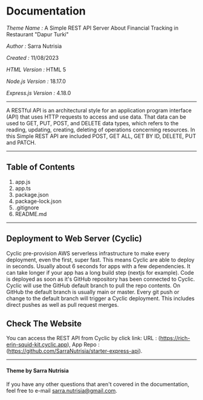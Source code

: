 # Documentation
*Theme Name :* A Simple REST API Server About Financial Tracking in Restaurant "Dapur Turki"

*Author :* Sarra Nutrisia

*Created :* 11/08/2023 

*HTML Version :* HTML 5

*Node.js Version :* 18.17.0

*Express.js Version :* 4.18.0

***
A RESTful API is an architectural style for an application program interface (API) that uses HTTP requests to access and use data. That data can be used to GET, PUT, POST, and DELETE data types, which refers to the reading, updating, creating, deleting of operations concerning resources. In this Simple REST API are included POST, GET ALL, GET BY ID, DELETE, PUT and PATCH.
***

## Table of Contents
1. app.js
2. app.ts
3. package.json
4. package-lock.json
5. .gitignore
6. README.md
   
***
## Deployment to Web Server (Cyclic)

Cyclic pre-provision AWS serverless infrastructure to make every deployment, even the first, super fast. This means Cyclic are able to deploy in seconds. Usually about 6 seconds for apps with a few dependencies. It can take longer if your app has a long build step (nextjs for example). Code is deployed as soon as it's GitHub repository has been connected to Cyclic. Cyclic will use the GitHub default branch to pull the repo contents. On GitHub the default branch is usually main or master. Every git push or change to the default branch will trigger a Cyclic deployment. This includes direct pushes as well as pull request merges.


## Check The Website

You can access the REST API from Cyclic by click link: URL : (https://rich-erin-squid-kit.cyclic.app), App Repo : (https://github.com/SarraNutrisia/starter-express-api).


***

#### Theme by Sarra Nutrisia
If you have any other questions that aren't covered in the documentation, feel free to e-mail <sarra.nutrisia@gmail.com>.
